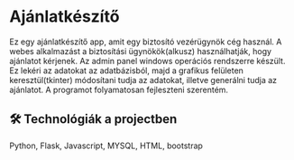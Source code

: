
# Ajánlatkészítő

Ez egy ajánlatkészítő app, amit egy biztosító vezérügynök cég használ. A webes alkalmazást a biztosítási ügynökök(alkusz) használhatják, hogy ajánlatot kérjenek. Az admin panel windows operációs rendszerre készült. Ez lekéri az adatokat az adatbázisból, majd a grafikus felületen keresztül(tkinter) módosítani tudja az adatokat, illetve generálni tudja az ajánlatot. A programot folyamatosan fejleszteni szerentém.



## 🛠 Technológiák a projectben
Python, Flask, Javascript, MYSQL, HTML, bootstrap

